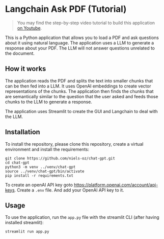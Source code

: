 # Langchain Ask PDF (Tutorial)

>You may find the step-by-step video tutorial to build this application [on Youtube](https://youtu.be/wUAUdEw5oxM).

This is a Python application that allows you to load a PDF and ask questions about it using natural language. The application uses a LLM to generate a response about your PDF. The LLM will not answer questions unrelated to the document.

## How it works

The application reads the PDF and splits the text into smaller chunks that can be then fed into a LLM. It uses OpenAI embeddings to create vector representations of the chunks. The application then finds the chunks that are semantically similar to the question that the user asked and feeds those chunks to the LLM to generate a response.

The application uses Streamlit to create the GUI and Langchain to deal with the LLM.


## Installation

To install the repository, please clone this repository, create a virtual environment and install the requirements:

```
git clone https://github.com/niels-oz/chat-gpt.git
cd chat-gpt
python3 -m venv ../venv/chat-gpt
source ../venv/chat-gpt/bin/activate
pip install -r requirements.txt
```

To create an openAI API key goto https://platform.openai.com/account/api-keys. 
Create a `.env` file. And add your OpenAI API key to it.

## Usage

To use the application, run the `app.py` file with the streamlit CLI (after having installed streamlit): 

```
streamlit run app.py
```



